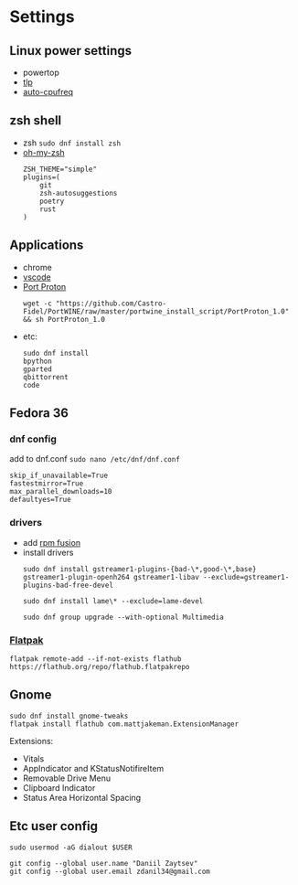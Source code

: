 # Settings

## Linux power settings

- powertop
- [tlp](https://linrunner.de/tlp/index.html)
- [auto-cpufreq](https://https://github.com/AdnanHodzic/auto-cpufreq)



## zsh shell
- zsh `sudo dnf install zsh`
- [oh-my-zsh](https://ohmyz.sh/)
  ```
  ZSH_THEME="simple"
  plugins=(
      git
      zsh-autosuggestions
      poetry
      rust
  )
  ```

## Applications
- chrome
- [vscode](https://code.visualstudio.com/docs/setup/linux)
- [Port Proton](https://portwine-linux.ru/port-proton-linux/)
  ```
  wget -c "https://github.com/Castro-Fidel/PortWINE/raw/master/portwine_install_script/PortProton_1.0" && sh PortProton_1.0
  ```
- etc:
  ```
  sudo dnf install
  bpython 
  gparted
  qbittorrent
  code
  ```


## Fedora 36

### dnf config 
add to dnf.conf `sudo nano /etc/dnf/dnf.conf`
```
skip_if_unavailable=True
fastestmirror=True 
max_parallel_downloads=10 
defaultyes=True
```


### drivers
- add [rpm fusion](https://rpmfusion.org/)
- install drivers
    ```
    sudo dnf install gstreamer1-plugins-{bad-\*,good-\*,base} gstreamer1-plugin-openh264 gstreamer1-libav --exclude=gstreamer1-plugins-bad-free-devel

    sudo dnf install lame\* --exclude=lame-devel

    sudo dnf group upgrade --with-optional Multimedia
    ```

### [Flatpak](https://flatpak.org/)

```
flatpak remote-add --if-not-exists flathub https://flathub.org/repo/flathub.flatpakrepo
```

## Gnome

```console
sudo dnf install gnome-tweaks
flatpak install flathub com.mattjakeman.ExtensionManager
```
Extensions:
- Vitals
- AppIndicator and KStatusNotifireItem
- Removable Drive Menu
- Clipboard Indicator
- Status Area Horizontal Spacing
  

## Etc user config
```
sudo usermod -aG dialout $USER

git config --global user.name "Daniil Zaytsev"
git config --global user.email zdanil34@gmail.com
```
<!-- git config --global credential.helper cache
git config --global credential.helper "cache --timeout=3600" -->

